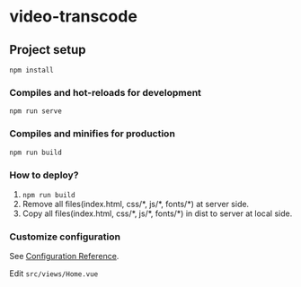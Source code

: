 # video-transcode

## Project setup
```
npm install
```

### Compiles and hot-reloads for development
```
npm run serve
```

### Compiles and minifies for production
```
npm run build
```

### How to deploy?
1. `npm run build`
2. Remove all files(index.html, css/\*, js/\*, fonts/\*) at server side.
3. Copy all files(index.html, css/\*, js/\*, fonts/\*)  in dist to server at local side.

### Customize configuration
See [Configuration Reference](https://cli.vuejs.org/config/).

Edit `src/views/Home.vue`